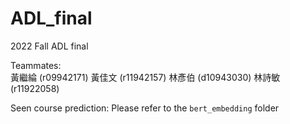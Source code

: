 # ADL_final
2022 Fall ADL final

Teammates: \
黃繼綸 (r09942171)
黃佳文 (r11942157)
林彥伯 (d10943030)
林詩敏 (r11922058)

Seen course prediction:
Please refer to the `bert_embedding` folder
